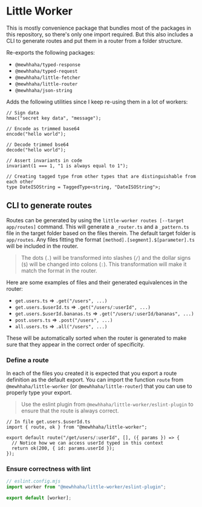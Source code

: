 # Little Worker

This is mostly convenience package that bundles most of the packages in this repository, so there's only one import required. But this also includes a CLI to generate routes and put them in a router from a folder structure.

Re-exports the following packages:

- `@mewhhaha/typed-response`
- `@mewhhaha/typed-request`
- `@mewhhaha/little-fetcher`
- `@mewhhaha/little-router`
- `@mewhhaha/json-string`

Adds the following utilities since I keep re-using them in a lot of workers:

```tsx
// Sign data
hmac("secret key data", "message");

// Encode as trimmed base64
encode("hello world");

// Decode trimmed bse64
decode("hello world");

// Assert invariants in code
invariant(1 === 1, "1 is always equal to 1");

// Creating tagged type from other types that are distinguishable from each other
type DateISOString = TaggedType<string, "DateISOString">;
```

## CLI to generate routes

Routes can be generated by using the `little-worker routes [--target app/routes]` command. This will generate a `_router.ts` and a `_pattern.ts` file in the target folder based on the files therein. The default target folder is `app/routes`. Any files fitting the format `[method].[segment].$[parameter].ts` will be included in the router.

> The dots (`.`) will be transformed into slashes (`/`) and the dollar signs (`$`) will be changed into colons (`:`). This transformation will make it match the format in the router.

Here are some examples of files and their generated equivalences in the router:

- `get.users.ts` => `.get("/users", ...)`
- `get.users.$userId.ts` => `.get("/users/:userId", ...)`
- `get.users.$userId.bananas.ts` => `.get("/users/:userId/bananas", ...)`
- `post.users.ts` => `.post("/users", ...)`
- `all.users.ts` => `.all("/users", ...)`

These will be automatically sorted when the router is generated to make sure that they appear in the correct order of specificity.

### Define a route

In each of the files you created it is expected that you export a route definition as the default export. You can import the function `route` from `@mewhhaha/little-worker` (or `@mewhhaha/little-router`) that you can use to properly type your export.

> Use the eslint plugin from `@mewhhaha/little-worker/eslint-plugin` to ensure that the route is always correct.

```tsx
// In file get.users.$userId.ts
import { route, ok } from "@mewhhaha/little-worker";

export default route("/get/users/:userId", [], ({ params }) => {
  // Notice how we can access userId typed in this context
  return ok(200, { id: params.userId });
});
```

### Ensure correctness with lint

```js
// eslint.config.mjs
import worker from "@mewhhaha/little-worker/eslint-plugin";

export default [worker];
```
